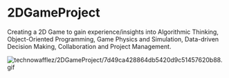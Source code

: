 # 2DGameProject
Creating a 2D Game to gain experience/insights into Algorithmic Thinking, Object-Oriented Programming, Game Physics and Simulation, Data-driven Decision Making, Collaboration and Project Management.


![technowafflez/2DGameProject/7d49ca428864db5420d9c51457620b88.gif](https://github.com/technowafflez/2DGameProject/blob/main/7d49ca428864db5420d9c51457620b88.gif)
